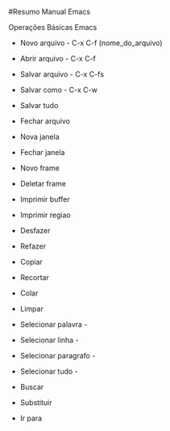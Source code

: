 #Resumo Manual Emacs

Operações Básicas Emacs

- Novo arquivo - C-x C-f (nome_do_arquivo)
- Abrir arquivo - C-x C-f
- Salvar arquivo - C-x C-fs
- Salvar como - C-x C-w
- Salvar tudo
- Fechar arquivo

- Nova janela
- Fechar janela
- Novo frame
- Deletar frame
- Imprimir buffer
- Imprimir regiao

- Desfazer
- Refazer
- Copiar
- Recortar
- Colar
- Limpar

- Selecionar palavra - 
- Selecionar linha - 
- Selecionar paragrafo -
- Selecionar tudo - 

- Buscar
- Substituir
- Ir para
